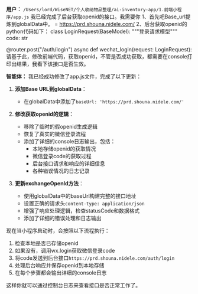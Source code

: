**用户：** 
`/Users/lord/WiseNET/个人收纳物品整理/ai-inventory-app/1.前端小程序/app.js` 我已经完成了后台获取openid的接口。我需要你 
 1、首先吧Base_url提炼到globalData中。 = https://prd.shouna.nidele.com/ 
 2、后台获取openid的python代码如下： 
 class LoginRequest(BaseModel): 
     """登录请求模型""" 
     code: str 
 
 @router.post("/auth/login") 
 async def wechat_login(request: LoginRequest): 
 请基于此，修改前端代码，获取openid，不管是否成功获取，都需要在console打印出结果，我看下该接口是否生效。

**智能体：** 
我已经成功修改了app.js文件，完成了以下更新：

1. **添加Base URL到globalData**：
   - 在globalData中添加了`baseUrl: 'https://prd.shouna.nidele.com/'`

2. **修改获取openid的逻辑**：
   - 移除了临时的假openid生成逻辑
   - 恢复了真实的微信登录流程
   - 添加了详细的console日志输出，包括：
     - 本地存储openid的获取情况
     - 微信登录code的获取过程
     - 后台接口请求和响应的详细信息
     - 各种错误情况的日志记录

3. **更新exchangeOpenId方法**：
   - 使用globalData中的baseUrl构建完整的接口地址
   - 设置正确的请求头`content-type: application/json`
   - 增强了响应处理逻辑，检查statusCode和数据格式
   - 添加了详细的错误处理和日志输出

现在当小程序启动时，会按照以下流程执行：
1. 检查本地是否已存储openid
2. 如果没有，调用wx.login获取微信登录code
3. 将code发送到后台接口`https://prd.shouna.nidele.com/auth/login`
4. 处理后台响应并保存openid到本地存储
5. 在每个步骤都会输出详细的console日志

这样你就可以通过控制台日志来查看接口是否正常工作了。